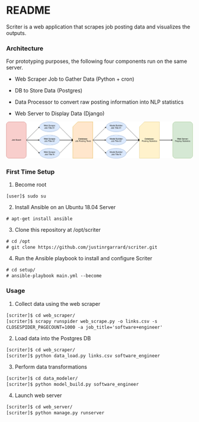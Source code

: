 # README

Scriter is a web application that scrapes job posting data and visualizes
the outputs.


### Architecture

For prototyping purposes, the following four components run on the
same server.

* Web Scraper Job to Gather Data (Python + cron)

* DB to Store Data (Postgres)

* Data Processor to convert raw posting information into NLP statistics

* Web Server to Display Data (Django)

![Visual of Architecture](scriter_overview.png)

### First Time Setup

1. Become root

```
[user]$ sudo su
```

2. Install Ansible on an Ubuntu 18.04 Server

```
# apt-get install ansible
```

3. Clone this repository at /opt/scriter

```
# cd /opt
# git clone https://github.com/justinrgarrard/scriter.git
```

4. Run the Ansible playbook to install and configure Scriter

```
# cd setup/
# ansible-playbook main.yml --become
```

### Usage

1. Collect data using the web scraper

```
[scriter]$ cd web_scraper/
[scriter]$ scrapy runspider web_scrape.py -o links.csv -s CLOSESPIDER_PAGECOUNT=1000 -a job_title='software+engineer'
```

2. Load data into the Postgres DB

```
[scriter]$ cd web_scraper/
[scriter]$ python data_load.py links.csv software_engineer
```

3. Perform data transformations

```
[scriter]$ cd data_modeler/
[scriter]$ python model_build.py software_engineer
```

4. Launch web server

```
[scriter]$ cd web_server/
[scriter]$ python manage.py runserver
```

